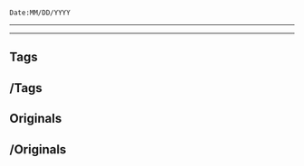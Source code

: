                                                                  Date:MM/DD/YYYY
---



---

## Tags

## /Tags

## Originals

## /Originals

